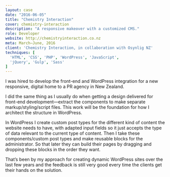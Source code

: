 ```yaml
---
layout: case
date: "2016-06-05"
title: "Chemistry Interaction"
cover: chemistry-interaction
description: "A responsive makeover with a customized CMS."
role: Developer
website: http://chemistryinteraction.co.nz
meta: March–June, 2016
client: 'Chemistry Interaction, in collaboration with Osynlig NZ'
techniques: [
  'HTML', 'CSS', 'PHP', 'WordPress', 'JavaScript',
  'jQuery', 'Gulp', 'Sass'
]
---
```


I was hired to develop the front-end and WordPress integration for a new responsive, digital home to a PR agency in New Zealand.

I did the same thing as I usually do when getting a design delivered for front-end development—extract the components to make separate markup/styling/script files. This work will be the foundation for how I architect the structure in WordPress.

In WordPress I create custom post types for the different kind of content the website needs to have, with adapted input fields so it just accepts the type of data relevant to the current type of content. Then I take these components/custom post types and make reusable blocks for the administrator. So that later they can build their pages by dragging and dropping these blocks in the order they want.

That’s been by my approach for creating dynamic WordPress sites over the last few years and the feedback is still very good every time the clients get their hands on the solution.
